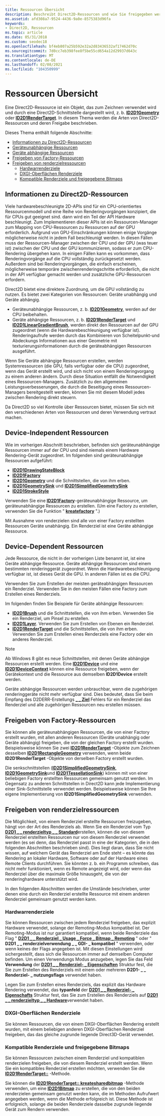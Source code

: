 ```yaml
---
title: Ressourcen Übersicht
description: Beschreibt Direct2D-Ressourcen und wie Sie freigegeben werden können.
ms.assetid: afd308a7-9524-4436-9a0e-8575383d96fa
keywords:
- Direct2D, Ressourcen
ms.topic: article
ms.date: 05/31/2018
ms.custom: seodec18
ms.openlocfilehash: bf4eb807a25b592e32a2d83436532af17462d70c
ms.sourcegitcommit: 7d0cc7eb398fee8f5be55cd654a12d29937d643c
ms.translationtype: MT
ms.contentlocale: de-DE
ms.lasthandoff: 02/08/2021
ms.locfileid: "104350999"
---
```

# <a name="resources-overview"></a>Ressourcen Übersicht

Eine Direct2D-Ressource ist ein Objekt, das zum Zeichnen verwendet wird und durch eine Direct2D-Schnittstelle dargestellt wird, z. b. [**ID2D1Geometry**](/windows/win32/api/d2d1/nn-d2d1-id2d1geometry) oder [**ID2D1RenderTarget**](/windows/win32/api/d2d1/nn-d2d1-id2d1rendertarget). In diesem Thema werden die Arten von Direct2D-Ressourcen und deren Freigabe beschrieben.

Dieses Thema enthält folgende Abschnitte:

-   [Informationen zu Direct2D-Ressourcen](#about-direct2d-resources)
-   [Geräteunabhängige Ressourcen](#device-independent-resources)
-   [Geräte abhängige Ressourcen](#device-dependent-resources)
-   [Freigeben von Factory-Ressourcen](#sharing-factory-resources)
-   [Freigeben von renderzielressourcen](#sharing-render-target-resources)
    -   [Hardwarrenderziele](#hardware-render-targets)
    -   [DXGI-Oberflächen Renderziele](#dxgi-surface-render-targets)
    -   [Kompatible Renderziele und freigegebene Bitmaps](#compatible-render-targets-and-shared-bitmaps)

## <a name="about-direct2d-resources"></a>Informationen zu Direct2D-Ressourcen

Viele hardwarebeschleunigte 2D-APIs sind für ein CPU-orientiertes Ressourcenmodell und eine Reihe von Renderingvorgängen konzipiert, die für CPUs gut geeignet sind. dann wird ein Teil der API Hardware beschleunigt. Zum Implementieren dieser APIs ist ein Ressourcen-Manager zum Mapping von CPU-Ressourcen zu Ressourcen auf der GPU erforderlich. Aufgrund von GPU-Einschränkungen können einige Vorgänge möglicherweise nicht in jedem Fall beschleunigt werden. In diesen Fällen muss der Ressourcen-Manager zwischen der CPU und der GPU (was teuer ist) zwischen der CPU und der GPU kommunizieren, sodass er zum CPU-Rendering übergehen kann. In einigen Fällen kann es vorkommen, dass Renderingvorgänge auf die CPU vollständig zurückgesetzt werden. Außerdem sind bei Renderingvorgängen, die einfach erscheinen, möglicherweise temporäre zwischenrenderingschritte erforderlich, die nicht in der API verfügbar gemacht werden und zusätzliche GPU-Ressourcen erfordern.

Direct2D bietet eine direktere Zuordnung, um die GPU vollständig zu nutzen. Es bietet zwei Kategorien von Ressourcen: Geräte unabhängig und Geräte abhängig.

-   Geräteunabhängige Ressourcen, z. b. [**ID2D1Geometry**](/windows/win32/api/d2d1/nn-d2d1-id2d1geometry), werden auf der CPU beibehalten.
-   Geräte abhängige Ressourcen, z. b. [**ID2D1RenderTarget**](/windows/win32/api/d2d1/nn-d2d1-id2d1rendertarget) und [**ID2D1LinearGradientBrush**](/windows/win32/api/d2d1/nn-d2d1-id2d1lineargradientbrush), werden direkt den Ressourcen auf der GPU zugeordnet (wenn die Hardwarebeschleunigung verfügbar ist). Renderingaufrufe werden durch das Kombinieren von Scheitelpunkt-und Abdeckungs Informationen aus einer Geometrie mit texturierungsinformationen durch die geräteabhängigen Ressourcen ausgeführt.

Wenn Sie Geräte abhängige Ressourcen erstellen, werden Systemressourcen (die GPU, falls verfügbar oder die CPU) zugeordnet, wenn das Gerät erstellt wird, und sich nicht von einem Renderingvorgang zu einem anderen ändern. Durch diese Situation entfällt die Notwendigkeit eines Ressourcen-Managers. Zusätzlich zu den allgemeinen Leistungsverbesserungen, die durch die Beseitigung eines Ressourcen-Managers bereitgestellt werden, können Sie mit diesem Modell jedes zwischen Rendering direkt steuern.

Da Direct2D so viel Kontrolle über Ressourcen bietet, müssen Sie sich mit den verschiedenen Arten von Ressourcen und deren Verwendung vertraut machen.

## <a name="device-independent-resources"></a>Device-Independent Ressourcen

Wie im vorherigen Abschnitt beschrieben, befinden sich geräteunabhängige Ressourcen immer auf der CPU und sind niemals einem Hardware Rendering-Gerät zugeordnet. Im folgenden sind geräteunabhängige Ressourcen aufgeführt:

-   [**ID2D1DrawingStateBlock**](/windows/win32/api/d2d1/nn-d2d1-id2d1drawingstateblock)
-   [**ID2D1Factory**](/windows/win32/api/d2d1/nn-d2d1-id2d1factory)
-   [**ID2D1Geometry**](/windows/win32/api/d2d1/nn-d2d1-id2d1geometry) und die Schnittstellen, die von ihm erben.
-   [**ID2D1GeometrySink**](/windows/win32/api/d2d1/nn-d2d1-id2d1geometrysink) und [ **ID2D1SimplifiedGeometrySink**](/windows/win32/api/d2d1/nn-d2d1-id2d1simplifiedgeometrysink)
-   [**ID2D1StrokeStyle**](/windows/win32/api/d2d1/nn-d2d1-id2d1strokestyle)

Verwenden Sie eine [**ID2D1Factory**](/windows/win32/api/d2d1/nn-d2d1-id2d1factory)-geräteunabhängige Ressource, um geräteunabhängige Ressourcen zu erstellen. (Um eine Factory zu erstellen, verwenden Sie die Funktion " [**kreatefactory**](/windows/desktop/api/d2d1/nf-d2d1-d2d1createfactory) ".)

Mit Ausnahme von renderzielen sind alle von einer Factory erstellten Ressourcen Geräte unabhängig. Ein Renderziel ist eine Geräte abhängige Ressource.

## <a name="device-dependent-resources"></a>Device-Dependent Ressourcen

Jede Ressource, die nicht in der vorherigen Liste benannt ist, ist eine Geräte abhängige Ressource. Geräte abhängige Ressourcen sind einem bestimmten renderinggerät zugeordnet. Wenn die Hardwarebeschleunigung verfügbar ist, ist dieses Gerät die GPU. In anderen Fällen ist es die CPU.

Verwenden Sie zum Erstellen der meisten geräteabhängigen Ressourcen ein Renderziel. Verwenden Sie in den meisten Fällen eine Factory zum Erstellen eines Renderziels.

Im folgenden finden Sie Beispiele für Geräte abhängige Ressourcen:

-   [**ID2D1Brush**](/windows/win32/api/d2d1/nn-d2d1-id2d1brush) und die Schnittstellen, die von ihm erben. Verwenden Sie ein Renderziel, um Pinsel zu erstellen.
-   [**ID2D1Layer**](/windows/win32/api/d2d1/nn-d2d1-id2d1layer). Verwenden Sie zum Erstellen von Ebenen ein Renderziel.
-   [**ID2D1RenderTarget**](/windows/win32/api/d2d1/nn-d2d1-id2d1rendertarget) und die Schnittstellen, die von ihm erben. Verwenden Sie zum Erstellen eines Renderziels eine Factory oder ein anderes Renderziel.

> [!Note]  
> Ab Windows 8 gibt es neue Schnittstellen, mit denen Geräte abhängige Ressourcen erstellt werden. Eine [**ID2D1Device**](/windows/win32/api/d2d1_1/nn-d2d1_1-id2d1device) und eine [**ID2D1DeviceContext**](/windows/win32/api/d2d1_1/nn-d2d1_1-id2d1devicecontext) können eine Ressource freigeben, wenn der Gerätekontext und die Ressource aus demselben **ID2D1Device** erstellt werden.

 

Geräte abhängige Ressourcen werden unbrauchbar, wenn die zugehörigen renderinggeräte nicht mehr verfügbar sind. Dies bedeutet, dass Sie beim Empfang des D2DERR-Erstellungs [**\_ \_ Ziel**](direct2d-error-codes.md) Fehlers für ein Renderziel das Renderziel und alle zugehörigen Ressourcen neu erstellen müssen.

## <a name="sharing-factory-resources"></a>Freigeben von Factory-Ressourcen

Sie können alle geräteunabhängigen Ressourcen, die von einer Factory erstellt wurden, mit allen anderen Ressourcen (Geräte unabhängig oder Geräte abhängig) freigeben, die von der gleichen Factory erstellt wurden. Beispielsweise können Sie zwei [**ID2D1RenderTarget**](/windows/win32/api/d2d1/nn-d2d1-id2d1rendertarget) -Objekte zum Zeichnen desselben [**ID2D1RectangleGeometry**](/windows/win32/api/d2d1/nn-d2d1-id2d1rectanglegeometry) verwenden, wenn beide **ID2D1RenderTarget** -Objekte von derselben Factory erstellt wurden.

Die senkschnittstellen ([**ID2D1SimplifiedGeometrySink**](/windows/win32/api/d2d1/nn-d2d1-id2d1simplifiedgeometrysink), [**ID2D1GeometrySink**](/windows/win32/api/d2d1/nn-d2d1-id2d1geometrysink)und [**ID2D1TessellationSink**](/windows/win32/api/d2d1/nn-d2d1-id2d1tessellationsink)) können mit von einer beliebigen Factory erstellten Ressourcen gemeinsam genutzt werden. Im Gegensatz zu anderen Schnittstellen in Direct2D kann jede Implementierung einer Sink-Schnittstelle verwendet werden. Beispielsweise können Sie Ihre eigene Implementierung von **ID2D1SimplifiedGeometrySink** verwenden.

## <a name="sharing-render-target-resources"></a>Freigeben von renderzielressourcen

Die Möglichkeit, von einem Renderziel erstellte Ressourcen freizugeben, hängt von der Art des Renderziels ab. Wenn Sie ein Renderziel vom Typ [**D2D1 \_ \_ renderzieltyp \_ \_ Standard**](/windows/desktop/api/d2d1/ne-d2d1-d2d1_render_target_type)erstellen, können die von diesem Renderziel erstellten Ressourcen nur von diesem Renderziel verwendet werden (es sei denn, das Renderziel passt in eine der Kategorien, die in den folgenden Abschnitten beschrieben sind). Dies liegt daran, dass Sie nicht wissen, auf welchem Gerät das Renderziel am Ende steht – es könnte das Rendering an lokaler Hardware, Software oder auf der Hardware eines Remote Clients durchführen. Sie könnten z. b. ein Programm schreiben, das nicht mehr funktioniert, wenn es Remote angezeigt wird, oder wenn das Renderziel über die maximale Größe hinausgeht, die von der renderinghardware unterstützt wird.

In den folgenden Abschnitten werden die Umstände beschrieben, unter denen eine durch ein Renderziel erstellte Ressource mit einem anderen Renderziel gemeinsam genutzt werden kann.

### <a name="hardware-render-targets"></a>Hardwarrenderziele

Sie können Ressourcen zwischen jedem Renderziel freigeben, das explizit Hardware verwendet, solange der Remoting-Modus kompatibel ist. Der Remoting-Modus ist nur garantiert kompatibel, wenn beide Renderziele das Flag " [**D2D1 \_ \_ Renderziel \_ Usage \_ Force \_ Bitmap \_ Remoting**](/windows/desktop/api/d2d1/ne-d2d1-d2d1_render_target_usage) " oder " **D2D1 \_ \_ renderzielverwendung \_ \_ GDI- \_ kompatibel** " verwenden, oder wenn keines der Flags angegeben ist. Mit diesen Einstellungen wird sichergestellt, dass sich die Ressourcen immer auf demselben Computer befinden. Um einen Verwendungs Modus anzugeben, legen Sie das Feld **Verwendung** der [**D2D1 \_ \_ Renderziel- \_ Eigenschaften**](/windows/desktop/api/d2d1/ns-d2d1-d2d1_render_target_properties) Struktur fest, die Sie zum Erstellen des Renderziels mit einem oder mehreren **D2D1- \_ \_ Renderziel- \_ nutzungsflags** verwendet haben.

Legen Sie zum Erstellen eines Renderziels, das explizit das Hardware Rendering verwendet, das **typanfeld** der [**D2D1 \_ \_ Renderziel- \_ Eigenschafts**](/windows/desktop/api/d2d1/ns-d2d1-d2d1_render_target_properties) Struktur fest, das Sie zum Erstellen des Renderziels auf [**D2D1 \_ \_ renderzieltyp \_ \_ Hardware**](/windows/desktop/api/d2d1/ne-d2d1-d2d1_render_target_type)verwendet haben.

### <a name="dxgi-surface-render-targets"></a>DXGI-Oberflächen Renderziele

Sie können Ressourcen, die von einem DXGI-Oberflächen Rendering erstellt wurden, mit einem beliebigen anderen DXGI-Oberflächen Renderziel freigeben, das das gleiche zugrunde liegende Direct3D-Gerät verwendet.

### <a name="compatible-render-targets-and-shared-bitmaps"></a>Kompatible Renderziele und freigegebene Bitmaps

Sie können Ressourcen zwischen einem Renderziel und kompatiblen renderzielen freigeben, die von diesem Renderziel erstellt werden. Wenn Sie ein kompatibles Renderziel erstellen möchten, verwenden Sie die [**ID2D1RenderTarget::**](/windows/desktop/api/d2d1/nf-d2d1-id2d1rendertarget-createcompatiblerendertarget(id2d1bitmaprendertarget)) -Methode.

Sie können die [**ID2D1RenderTarget:: kreatesharedbitmap**](/windows/win32/api/d2d1/nf-d2d1-id2d1rendertarget-createsharedbitmap) -Methode verwenden, um eine [**ID2D1Bitmap**](/windows/win32/api/d2d1/nn-d2d1-id2d1bitmap) zu erstellen, die von den beiden renderzielen gemeinsam genutzt werden kann, die im Methoden Aufrufwert angegeben werden, wenn die Methode erfolgreich ist. Diese Methode ist erfolgreich, solange die beiden Renderziele dasselbe zugrunde liegende Gerät zum Rendern verwenden.

 

 
